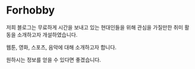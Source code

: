 # Forhobby

 저희 블로그는 무료하게 시간을 보내고 있는 현대인들을 위해 관심을 가질만한 취미 활동을 소개하고자 개설하였습니다.
 
 웹툰, 영화, 스포츠, 음악에 대해 소개하고자 합니다.
 
 원하시는 정보를 얻을 수 있다면 좋겠습니다.
